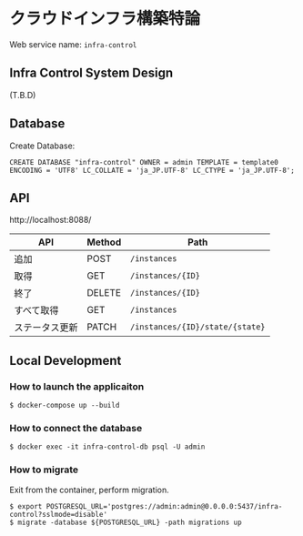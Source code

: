 # クラウドインフラ構築特論

Web service name: `infra-control`

## Infra Control System Design

(T.B.D)

## Database

Create Database:

```
CREATE DATABASE "infra-control" OWNER = admin TEMPLATE = template0 ENCODING = 'UTF8' LC_COLLATE = 'ja_JP.UTF-8' LC_CTYPE = 'ja_JP.UTF-8';
```

## API

http://localhost:8088/

| API            | Method | Path                            |
| -------------- | ------ | ------------------------------- |
| 追加           | POST   | `/instances`                    |
| 取得           | GET    | `/instances/{ID}`               |
| 終了           | DELETE | `/instances/{ID}`               |
| すべて取得     | GET    | `/instances`                    |
| ステータス更新 | PATCH  | `/instances/{ID}/state/{state}` |

## Local Development

### How to launch the applicaiton

```
$ docker-compose up --build
```

### How to connect the database

```
$ docker exec -it infra-control-db psql -U admin
```

### How to migrate

Exit from the container, perform migration.

```
$ export POSTGRESQL_URL='postgres://admin:admin@0.0.0.0:5437/infra-control?sslmode=disable'
$ migrate -database ${POSTGRESQL_URL} -path migrations up
```
